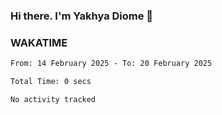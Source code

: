### Hi there. I'm Yakhya Diome 👋

### WAKATIME
<!--START_SECTION:waka-->

```txt
From: 14 February 2025 - To: 20 February 2025

Total Time: 0 secs

No activity tracked
```

<!--END_SECTION:waka-->
